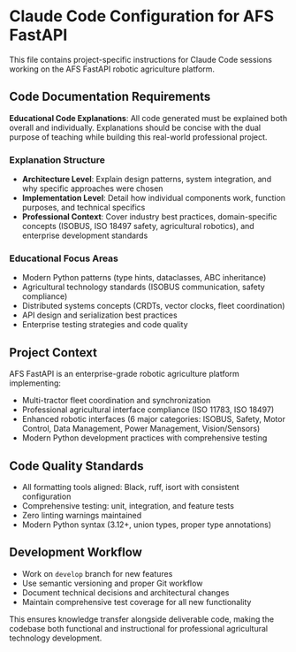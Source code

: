 # Claude Code Configuration for AFS FastAPI

This file contains project-specific instructions for Claude Code sessions working on the AFS FastAPI robotic agriculture platform.

## Code Documentation Requirements

**Educational Code Explanations**: All code generated must be explained both overall and individually. Explanations should be concise with the dual purpose of teaching while building this real-world professional project.

### Explanation Structure
- **Architecture Level**: Explain design patterns, system integration, and why specific approaches were chosen
- **Implementation Level**: Detail how individual components work, function purposes, and technical specifics
- **Professional Context**: Cover industry best practices, domain-specific concepts (ISOBUS, ISO 18497 safety, agricultural robotics), and enterprise development standards

### Educational Focus Areas
- Modern Python patterns (type hints, dataclasses, ABC inheritance)
- Agricultural technology standards (ISOBUS communication, safety compliance)
- Distributed systems concepts (CRDTs, vector clocks, fleet coordination)
- API design and serialization best practices
- Enterprise testing strategies and code quality

## Project Context

AFS FastAPI is an enterprise-grade robotic agriculture platform implementing:
- Multi-tractor fleet coordination and synchronization
- Professional agricultural interface compliance (ISO 11783, ISO 18497)
- Enhanced robotic interfaces (6 major categories: ISOBUS, Safety, Motor Control, Data Management, Power Management, Vision/Sensors)
- Modern Python development practices with comprehensive testing

## Code Quality Standards

- All formatting tools aligned: Black, ruff, isort with consistent configuration
- Comprehensive testing: unit, integration, and feature tests
- Zero linting warnings maintained
- Modern Python syntax (3.12+, union types, proper type annotations)

## Development Workflow

- Work on `develop` branch for new features
- Use semantic versioning and proper Git workflow
- Document technical decisions and architectural changes
- Maintain comprehensive test coverage for all new functionality

This ensures knowledge transfer alongside deliverable code, making the codebase both functional and instructional for professional agricultural technology development.
